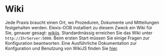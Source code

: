 # Wiki

Jede Praxis braucht einen Ort, wo Prozeduren, Dokumente und Mitteilungen festgehalten werden. Elexis-OOB installiert zu diesem Zweck ein Wiki für Sie, genauer gesagt: [wikijs](https://wiki.js.org). Standardmässig erreichen Sie das Wiki unter `http://IhrServer:5000`. Beim ersten Start müssen Sie einige Fragen zur Konfiguration beantworten. Eine Ausführliche Dokumentation zur Konfguration und Benutzung von WikiJS finden Sie [hier](https://docs.requarks.io).